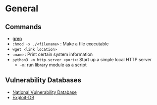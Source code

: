 # General

## Commands
* [grep](https://tldr.ostera.io/grep)
* `chmod +x ./<filename>` : Make a file executable
* `wget <link location>`
* `uname` : Print certain system information
* `python3 -m http.server <port>`: Start up a simple local HTTP server
  * `-m`: run library module as a script

## Vulnerability Databases
* [National Vulnerability Database](https://nvd.nist.gov/vuln/full-listing)
* [Exploit-DB](https://www.exploit-db.com/)
